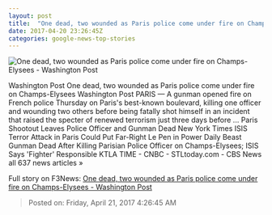 ```yaml
---
layout: post
title:  "One dead, two wounded as Paris police come under fire on Champs-Elysees - Washington Post"
date: 2017-04-20 23:26:45Z
categories: google-news-top-stories
---
```


![One dead, two wounded as Paris police come under fire on Champs-Elysees - Washington Post](https://img.washingtonpost.com/rf/image_1484w/2010-2019/WashingtonPost/2017/04/20/Foreign/Images/2017-04-20T194235Z_294095152_UP1ED4K1IQYNB_RTRMADP_3_FRANCE-SHOOTING.jpg)

Washington Post One dead, two wounded as Paris police come under fire on Champs-Elysees Washington Post PARIS — A gunman opened fire on French police Thursday on Paris's best-known boulevard, killing one officer and wounding two others before being fatally shot himself in an incident that raised the specter of renewed terrorism just three days before ... Paris Shootout Leaves Police Officer and Gunman Dead New York Times ISIS Terror Attack in Paris Could Put Far-Right Le Pen in Power Daily Beast Gunman Dead After Killing Parisian Police Officer on Champs-Elysees; ISIS Says 'Fighter' Responsible KTLA TIME - CNBC - STLtoday.com - CBS News all 637 news articles »


Full story on F3News: [One dead, two wounded as Paris police come under fire on Champs-Elysees - Washington Post](http://www.f3nws.com/n/cERS4G)

> Posted on: Friday, April 21, 2017 4:26:45 AM

